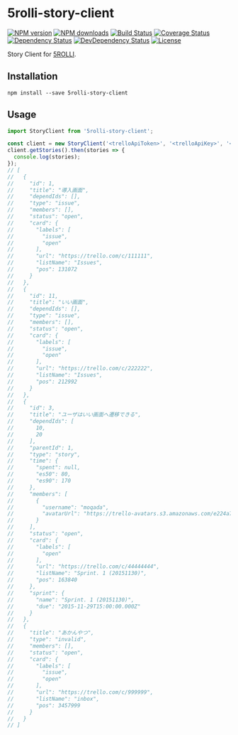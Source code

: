 # 5rolli-story-client

[![NPM version][npm-image]][npm-url]
[![NPM downloads][npm-download-image]][npm-download-url]
[![Build Status][travis-image]][travis-url]
[![Coverage Status][codecov-image]][codecov-url]
[![Dependency Status][daviddm-image]][daviddm-url]
[![DevDependency Status][daviddm-dev-image]][daviddm-dev-url]
[![License][license-image]][license-url]

Story Client for [5ROLLI](https://github.com/tongariboyz/5rolli).


## Installation

```
npm install --save 5rolli-story-client
```


## Usage

```javascript
import StoryClient from '5rolli-story-client';

const client = new StoryClient('<trelloApiToken>', '<trelloApiKey>', '<trelloBoardId>');
client.getStories().then(stories => {
  console.log(stories);
});
// [
//   {
//     "id": 1,
//     "title": "導入画面",
//     "dependIds": [],
//     "type": "issue",
//     "members": [],
//     "status": "open",
//     "card": {
//       "labels": [
//         "issue",
//         "open"
//       ],
//       "url": "https://trello.com/c/111111",
//       "listName": "Issues",
//       "pos": 131072
//     }
//   },
//   {
//     "id": 11,
//     "title": "いい画面",
//     "dependIds": [],
//     "type": "issue",
//     "members": [],
//     "status": "open",
//     "card": {
//       "labels": [
//         "issue",
//         "open"
//       ],
//       "url": "https://trello.com/c/222222",
//       "listName": "Issues",
//       "pos": 212992
//     }
//   },
//   {
//     "id": 3,
//     "title": "ユーザはいい画面へ遷移できる",
//     "dependIds": [
//       10,
//       20
//     ],
//     "parentId": 1,
//     "type": "story",
//     "time": {
//       "spent": null,
//       "es50": 80,
//       "es90": 170
//     },
//     "members": [
//       {
//         "username": "moqada",
//         "avatarUrl": "https://trello-avatars.s3.amazonaws.com/e224a7409ad3fc91a94cbc9ca9fae632/30.png"
//       }
//     ],
//     "status": "open",
//     "card": {
//       "labels": [
//         "open"
//       ],
//       "url": "https://trello.com/c/44444444",
//       "listName": "Sprint. 1 (20151130)",
//       "pos": 163840
//     },
//     "sprint": {
//       "name": "Sprint. 1 (20151130)",
//       "due": "2015-11-29T15:00:00.000Z"
//     }
//   },
//   {
//     "title": "あかんやつ",
//     "type": "invalid",
//     "members": [],
//     "status": "open",
//     "card": {
//       "labels": [
//         "issue",
//         "open"
//       ],
//       "url": "https://trello.com/c/999999",
//       "listName": "inbox",
//       "pos": 3457999
//     }
//   }
// ]
```

[npm-url]: https://www.npmjs.com/package/5rolli-story-client
[npm-image]: https://img.shields.io/npm/v/5rolli-story-client.svg?style=flat-square
[npm-download-url]: https://www.npmjs.com/package/5rolli-story-client
[npm-download-image]: https://img.shields.io/npm/dt/5rolli-story-client.svg?style=flat-square
[travis-url]: https://travis-ci.org/moqada/5rolli-story-client
[travis-image]: https://img.shields.io/travis/moqada/5rolli-story-client.svg?style=flat-square
[daviddm-url]: https://david-dm.org/moqada/5rolli-story-client
[daviddm-image]: https://img.shields.io/david/moqada/5rolli-story-client.svg?style=flat-square
[daviddm-dev-url]: https://david-dm.org/moqada/5rolli-story-client#info=devDependencies
[daviddm-dev-image]: https://img.shields.io/david/dev/moqada/5rolli-story-client.svg?style=flat-square
[codecov-url]: https://codecov.io/github/moqada/5rolli-story-client
[codecov-image]: https://img.shields.io/codecov/c/github/moqada/5rolli-story-client.svg?style=flat-square
[license-url]: http://opensource.org/licenses/MIT
[license-image]: https://img.shields.io/npm/l/5rolli-story-client.svg?style=flat-square
